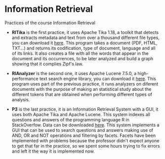 # Information Retrieval

Practices of the course Information Retrieval

* **RITika** is the first practice, it uses Apache Tika 1.18, a toolkit that detects and extracts metadata and text from over a thousand different file types, you can download it [here](http://tika.apache.org). 
This program takes a document (PDF, HTML, TXT...) and returns its codification, type of document, language and all of its links. It also creates a file with all the words that appear in the document and its occurrences, to be later analyzed and build a graph showing that it complies Zipf's law.


* **RIAnalyzer** is the second one, it uses Apache Lucene 7.5.0, a high-performance text search engine library, you can download it [here](https://lucene.apache.org/core/).
This program uses part of the previous practice, it runs analyzers on diferent documents with the purpose of making an statistical study about the different tokens that are obtained when performing different types of analysis.


* **P3** is the last practice, it is an Information Retrieval System with a GUI, it uses both Apache Tika and Apache Lucene. 
This system indexes all questions and answers of the programming language R in StackOverfow. Data can be downloaded [here](https://www.kaggle.com/stackoverflow/rquestions). 
This system implements a GUI that can be used to search questions and answers making use of AND, OR and NOT operations and filtering by facets. 
Facets have been implemented with problems because the professor didn't expect anyone to get that far in the practice, so we spent some hours trying to fix errors and left it the way it is implemented now.
